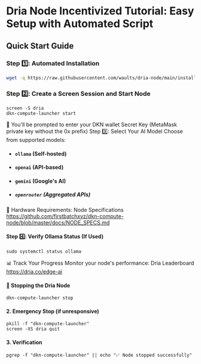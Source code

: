 #  Dria Node Incentivized Tutorial: Easy Setup with Automated Script

## Quick Start Guide

### Step 1️⃣: Automated Installation
````bash
wget -q https://raw.githubusercontent.com/waults/dria-node/main/install.sh && chmod +x install.sh && ./install.sh
````
### Step 2️⃣: Create a Screen Session and Start Node
````
screen -S dria
dkn-compute-launcher start
````
🔹 You'll be prompted to enter your DKN wallet Secret Key (MetaMask private key without the 0x prefix)
Step 3️⃣: Select Your AI Model
Choose from supported models:

- #### `ollama` (Self-hosted)

- #### `openai` (API-based)

- #### `gemini` (Google's AI)

- ##### `openrouter` (Aggregated APIs)

📌 Hardware Requirements:
Node Specifications
https://github.com/firstbatchxyz/dkn-compute-node/blob/master/docs/NODE_SPECS.md

#### Step 4️⃣: Verify Ollama Status (If Used)
````
sudo systemctl status ollama
````
📊 Track Your Progress
Monitor your node's performance:
Dria Leaderboard
https://dria.co/edge-ai

#### 🛑 Stopping the Dria Node
````
dkn-compute-launcher stop
````
#### 2. Emergency Stop (if unresponsive)
````
pkill -f "dkn-compute-launcher"
screen -XS dria quit
````
#### 3. Verification
````
pgrep -f "dkn-compute-launcher" || echo "✅ Node stopped successfully"
````
